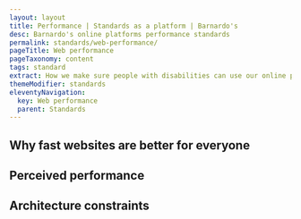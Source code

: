 ```yaml
---
layout: layout
title: Performance | Standards as a platform | Barnardo's
desc: Barnardo's online platforms performance standards
permalink: standards/web-performance/
pageTitle: Web performance
pageTaxonomy: content
tags: standard
extract: How we make sure people with disabilities can use our online products.
themeModifier: standards
eleventyNavigation:
  key: Web performance
  parent: Standards
---
```


## Why fast websites are better for everyone

## Perceived performance

## Architecture constraints

